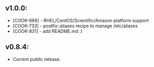 ## v1.0.0:

* [COOK-668] - RHEL/CentOS/Scientific/Amazon platform support
* [COOK-733] - postfix::aliases recipe to manage /etc/aliases
* [COOK-831] - add README.md :)

## v0.8.4:

* Current public release.
